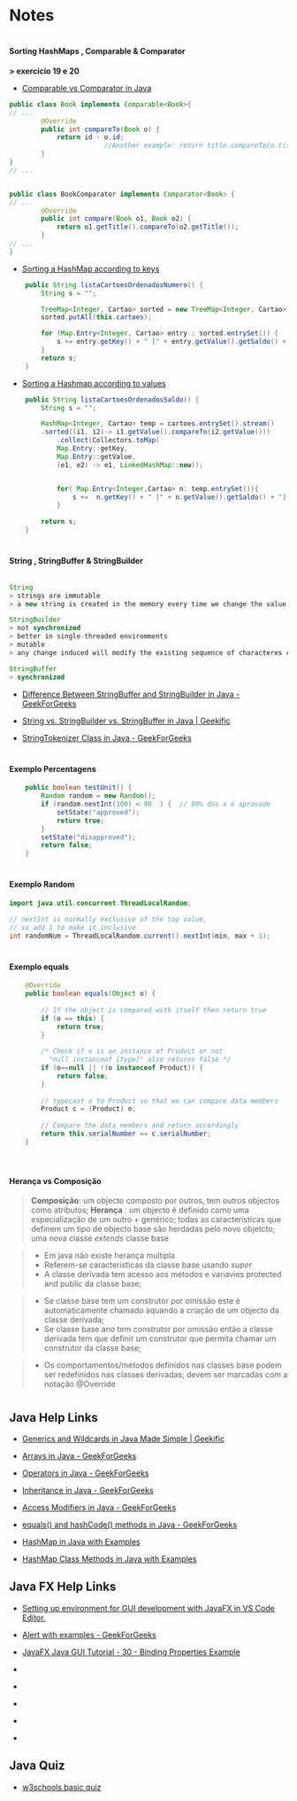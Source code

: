 # Notes 


#

#### Sorting  HashMaps , Comparable & Comparator 
**> exercicio 19 e 20**

- [ Comparable vs Comparator in Java ](https://www.geeksforgeeks.org/comparable-vs-comparator-in-java/)

``` java
public class Book implements Comparable<Book>{
// ...
        @Override
        public int compareTo(Book o) {
            return id - o.id;
                        //Another example: return title.compareTo(o.title);
        }
}
// ...
``` 


``` java

public class BookComparator implements Comparator<Book> {
// ...
        @Override
        public int compare(Book o1, Book o2) {
            return o1.getTitle().compareTo(o2.getTitle());
        }
// ...
}
``` 

- [ Sorting a HashMap according to keys  ](https://www.geeksforgeeks.org/sorting-hashmap-according-key-value-java/)
``` java
    public String listaCartoesOrdenadosNumero() {
        String s = "";

        TreeMap<Integer, Cartao> sorted = new TreeMap<Integer, Cartao>();
        sorted.putAll(this.cartoes);

        for (Map.Entry<Integer, Cartao> entry : sorted.entrySet()) {
            s += entry.getKey() + " [" + entry.getValue().getSaldo() + "] \n";
        }
        return s;
    }
``` 


- [ Sorting a Hashmap according to values ](https://www.geeksforgeeks.org/sorting-a-hashmap-according-to-values/ )
``` java
    public String listaCartoesOrdenadosSaldo() {
        String s = "";

        HashMap<Integer, Cartao> temp = cartoes.entrySet().stream()
        .sorted((i1, i2)-> i1.getValue().compareTo(i2.getValue()))
            .collect(Collectors.toMap(
            Map.Entry::getKey,
            Map.Entry::getValue,
            (e1, e2) -> e1, LinkedHashMap::new));


            for( Map.Entry<Integer,Cartao> n: temp.entrySet()){
                s +=  n.getKey() + " [" + n.getValue().getSaldo() + "] \n";
            }
       
        return s;
    }
```

#

#### String , StringBuffer & StringBuilder 


``` java

String 
> strings are immutable
> a new string is created in the memory every time we change the value of the string

StringBuilder 
> not synchronized 
> better in single-threaded enviromments
> mutable
> any change induced will modify the existing sequence of characteres created in the memory 

StringBuffer
> synchronized 


``` 

 - [ Difference Between StringBuffer and StringBuilder in Java -  GeekForGeeks ](https://www.geeksforgeeks.org/difference-between-stringbuffer-and-stringbuilder-in-java/?ref=rp)

 - [ String vs. StringBuilder vs. StringBuffer in Java  | Geekific  ](https://www.youtube.com/watch?v=_drNcLWgUlE&ab_channel=Geekific)

  - [ StringTokenizer Class in Java  -  GeekForGeeks ]( https://www.geeksforgeeks.org/stringtokenizer-class-in-java/ )

#

#### Exemplo Percentagens 

``` java
    public boolean testUnit() {
        Random random = new Random();
        if (random.nextInt(100) < 90  ) {  // 90% das x é aprovado
            setState("approved");
            return true;
        }
        setState("disapproved");
        return false;
    }

``` 
#

#### Exemplo Random 
``` java
import java.util.concurrent.ThreadLocalRandom;

// nextInt is normally exclusive of the top value,
// so add 1 to make it inclusive
int randomNum = ThreadLocalRandom.current().nextInt(min, max + 1);
``` 


#

#### Exemplo equals

``` java
    @Override
    public boolean equals(Object o) {
 
        // If the object is compared with itself then return true 
        if (o == this) {
            return true;
        }
 
        /* Check if o is an instance of Product or not
          "null instanceof [type]" also returns false */
        if (o==null || !(o instanceof Product)) {
            return false;
        }
         
        // typecast o to Product so that we can compare data members
        Product c = (Product) o;
         
        // Compare the data members and return accordingly
        return this.serialNumber == c.serialNumber;
    }
  
  ``` 





#

  #### Herança vs Composição 

  > **Composição**: um objecto composto por outros, tem outros objectos como atributos;
  > **Herança** : um objecto é definido como uma especialização de um outro + genérico; todas as caracteristicas que definem um tipo de objecto base são herdadas pelo novo objetcto; uma nova classe *extends* classe base

  > - Em java não existe herança multipla
  > - Referem-se caracteristicas da classe base usando *super*
  > - A classe derivada tem acesso aos metodos e variavies protected and public da classe base;

  > - Se classe base tem um construtor por omissão este é automaticamente chamado aquando a criação de um objecto da classe derivada;
  > - Se classe base ano tem construtor por omissão então a classe derivada tem que definir um construtor que permita chamar um construtor da classe base;

  > - Os comportamentos/métodos definidos nas classes base podem ser redefinidos nas classes derivadas; devem ser marcadas com a notação @Override 

  #




## Java Help Links 

 - [ Generics and Wildcards in Java Made Simple | Geekific ](https://www.youtube.com/watch?v=vqjA6dqugq8&ab_channel=Geekific/)

 - [ Arrays in Java -  GeekForGeeks ](https://www.geeksforgeeks.org/arrays-in-java/)

 - [ Operators in Java  -  GeekForGeeks ](https://www.geeksforgeeks.org/operators-in-java/)

 - [ Inheritance in Java  -  GeekForGeeks ](https://www.geeksforgeeks.org/inheritance-in-java/)

  - [ Access Modifiers in Java -  GeekForGeeks  ]( https://www.geeksforgeeks.org/access-modifiers-java/ )

  - [ equals() and hashCode() methods in Java  -  GeekForGeeks ](https://www.geeksforgeeks.org/equals-hashcode-methods-java/)

 - [ HashMap in Java with Examples ]( https://www.geeksforgeeks.org/java-util-hashmap-in-java-with-examples/)

- [ HashMap Class Methods in Java with Examples ]( https://www.geeksforgeeks.org/hashmap-class-methods-java-examples-set-1-put-get-isempty-size/?ref=rp )




## Java FX Help Links

- [ Setting up environment for GUI development with JavaFX in VS Code Editor.   ](https://www.youtube.com/watch?v=UzPFlpSrGI8&ab_channel=Innovator )

- [  Alert with examples -  GeekForGeeks ](https://www.geeksforgeeks.org/javafx-alert-with-examples/ )

- [ JavaFX Java GUI Tutorial - 30 - Binding Properties Example ]( https://www.youtube.com/watch?v=6Zi2L0kHSx4&ab_channel=thenewboston )


- [  ]( )

- [  ]( )

- [  ]( )

- [  ]( )

- [  ]( )


## Java Quiz 

- [ w3schools basic quiz ]( https://www.w3schools.com/quiztest/quiztest.asp?qtest=JAVA )